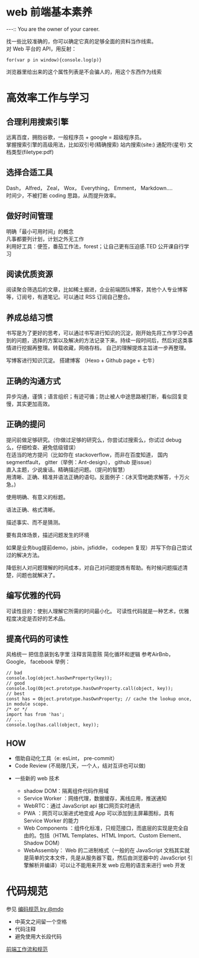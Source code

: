 # web 前端基本素养

---:: You are the owner of your career.

找一些比较准确的，你可以确定它真的足够全面的资料当作线索。   
对 Web 平台的 API，用反射：
```
for(var p in window){console.log(p)}  
```
浏览器里给出来的这个属性列表是不会骗人的，用这个东西作为线索

# 高效率工作与学习  
## 合理利用搜索引擎

远离百度，拥抱谷歌，一般程序员 + google = 超级程序员。  
掌握搜索引擎的高级用法，比如双引号(精确搜索) 站内搜索(site:) 通配符(星号) 文档类型(filetype:pdf)  
## 选择合适工具  

Dash， Alfred， Zeal， Wox， Everything， Emment， Markdown….  
时间少，不被打断 coding 思路，从而提升效率。  
 
## 做好时间管理  

明确「最小可用时间」的概念  
凡事都要列计划，计划之外无工作  
利用好工具：便签，番茄工作法，forest；让自己更有压迫感.TED 公开课自行学习  
## 阅读优质资源  

阅读聚合筛选后的文章，比如稀土掘进，企业前端团队博客，其他个人专业博客等，订阅号，有道笔记。可以通过 RSS 订阅自己整合。  

## 养成总结习惯

书写是为了更好的思考，可以通过书写进行知识的沉淀，刚开始先将工作学习中遇到的问题，选择的方案以及解决的方法记录下来。持续一段时间后，然后对这类事情进行挖掘再整理。转载收藏，网络存档， 自己的理解提炼主旨进一步再整理。

写博客进行知识沉淀。 搭建博客 （Hexo + Github page + 七牛）

## 正确的沟通方式
异步沟通，谨慎；语言组织；有迹可循；防止被人中途思路被打断，看似回复变慢，其实更加高效。

## 正确的提问

提问前做足够研究。（你做过足够的研究么，你尝试过搜索么，你试过 debug 么，仔细检查、避免低级错误）  
在适当的地方提问（比如你在 stackoverflow，而非在百度知道， 国内 segmentfault， gitter（举例：Ant-design）， github 提issue）  
直入主题，少说废话。精确描述问题。（提问的智慧）  
用清晰、正确、精准并语法正确的语句。反面例子：(冰天雪地跪求解答，十万火急。)  

使用明确、有意义的标题。 

语法正确、格式清晰。

描述事实、而不是猜测。

要有具体场景，描述问题发生的环境

如果是业务bug提前demo，jsbin，jsfiddle， codepen 复现）并写下你自己尝试过的解决方法。

降低别人对问题理解的时间成本，对自己对问题提炼有帮助。有时候问题描述清楚，问题也就解决了。



## 编写优雅的代码
可读性目的：使别人理解它所需的时间最小化。
可读性代码就是一种艺术，优雅程度决定是否好的艺术品。

## 提高代码的可读性

风格统一
把信息装到名字里
注释言简意赅
简化循环和逻辑
参考AirBnb， Google， facebook
举例：
```
// bad
console.log(object.hasOwnProperty(key));
// good
console.log(Object.prototype.hasOwnProperty.call(object, key));
// best
const has = Object.prototype.hasOwnProperty; // cache the lookup once, in module scope.
/* or */
import has from 'has';
// ...
console.log(has.call(object, key));
```
## HOW

- 借助自动化工具（e: esLint， pre-commit）
- Code Review (不局限几天，一个人，结对互评也可以做)
* 一些新的 web 技术

  - shadow DOM：隔离组件代码作用域
  - Service Worker ：网络代理，数据缓存，离线应用，推送通知
  - WebRTC：通过 JavaScript api 接口网页实时通讯
  - PWA ：网页可以渐进式地变成 App 可以添加到主屏幕图标，具有 Service Worker 的能力
  - Web Components ：组件化标准，只规范接口，而底层的实现是完全自由的。包括（HTML Templates、HTML Import、Custom Element、Shadow DOM）
  - WebAssembly： Web 的二进制格式（一般的在 JavaScript 文档其实就是简单的文本文件，先是从服务器下载，然后由浏览器中的 JavaScript 引擎解析并编译）可以让不能用来开发 web 应用的语言来进行 web 开发



# 代码规范

参见 [编码规范 by @mdo](http://zoomzhao.github.io/code-guide/)



* 中英文之间留一个空格
* 代码注释
* 避免使用大长段代码

[前端工作流和规范](https://github.com/fairyly/html-demo/blob/gh-pages/WEB%E5%89%8D%E7%AB%AF%E5%B7%A5%E4%BD%9C%E6%B5%81%E5%92%8C%E8%A7%84%E8%8C%83.md)

